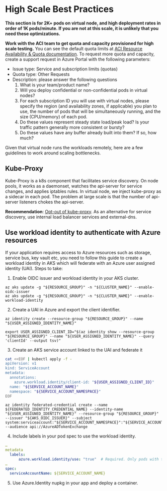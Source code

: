 # High Scale Best Practices

**This section is for 2K+ pods on virtual node, and high deployment rates in order of 1K pods/minute. If you are not at this scale, it is unlikely that you need these optimizations.**

**Work with the ACI team to get quota and capacity provisioned for high scale testing.** You can see the default quota limits at [ACI Resource Availability & Quota documentation](https://learn.microsoft.com/en-us/azure/container-instances/container-instances-resource-and-quota-limits). To request more quota and capacity, create a support request in Azure Portal with the following parameters:

- Issue type: Service and subscription limits (quotas)
- Quota type: Other Requests
- Description: please answer the following questions
  1. What is your team/product name?
  2. Will you deploy confidential or non-confidential pods in virtual nodes?
  3. For each subscription ID you will use with virtual nodes, please specify the region (and availability zones, if applicable) you plan to use, the number of pods that will be simultaneously running, and the size (CPU/memory) of each pod.
  4. Do these values represent steady state load/peak load? Is your traffic pattern generally more consistent or bursty?
  5. Do these values have any buffer already built into them? If so, how much?

Given that virtual node runs the workloads remotely, here are a few guidelines to work around scaling bottlenecks.


## Kube-Proxy
Kube-Proxy is a k8s component that facilitates service discovery. On node pools, it works as a daemonset, watches the api-server for service changes, and applies iptables rules. In virtual node, we inject kube-proxy as a sidecar in each pod. The problem at large scale is that the number of api-server listeners chokes the api-server.

**Recommendation**: [Opt-out of kube-proxy](/Docs/PodCustomizations.md#disable-kube-proxy). As an alternative for service discovery, use internal load balancer services and external-dns.

## Use workload identity to authenticate with Azure resources

If your application requires access to Azure resources such as storage, service bus, key vault etc, you need to follow this guide to create a workload identity in AKS which will federate with an Azure user assigned identity (UAI). Steps to take: 
1.	Enable OIDC issuer and workload identity in your AKS cluster.
```    
az aks update -g "${RESOURCE_GROUP}" -n "${CLUSTER_NAME}" --enable-oidc-issuer
az aks update -g "${RESOURCE_GROUP}" -n "${CLUSTER_NAME}" --enable-workload-identity
```
2.	Create a UAI in Azure and export the client identifier.
```    
az identity create --resource-group "${RESOURCE_GROUP}" --name "${USER_ASSIGNED_IDENTITY_NAME}"

export USER_ASSIGNED_CLIENT_ID="$(az identity show --resource-group "${RESOURCE_GROUP}" --name "${USER_ASSIGNED_IDENTITY_NAME}" --query 'clientId' --output tsv)"
```
3. 	Create an AKS service account linked to the UAI and federate it

``` bash
cat <<EOF | kubectl apply -f -
apiVersion: v1
kind: ServiceAccount
metadata:
  annotations:
    azure.workload.identity/client-id: "${USER_ASSIGNED_CLIENT_ID}"
  name: "${SERVICE_ACCOUNT_NAME}"
  namespace: "${SERVICE_ACCOUNT_NAMESPACE}"
EOF
```
```
az identity federated-credential create --name ${FEDERATED_IDENTITY_CREDENTIAL_NAME} --identity-name "${USER_ASSIGNED_IDENTITY_NAME}" --resource-group "${RESOURCE_GROUP}" --issuer "${AKS_OIDC_ISSUER}" --subject system:serviceaccount:"${SERVICE_ACCOUNT_NAMESPACE}":"${SERVICE_ACCOUNT_NAME}" --audience api://AzureADTokenExchange
```
4.	Include labels in your pod spec to use the workload identity.
``` yaml
…
metadata
  labels:
      azure.workload.identity/use: "true"  # Required. Only pods with this label can use workload identity.
…
spec:
  serviceAccountName: ${SERVICE_ACCOUNT_NAME}
```

5.	Use Azure.Identity nupkg in your app and deploy a container.
